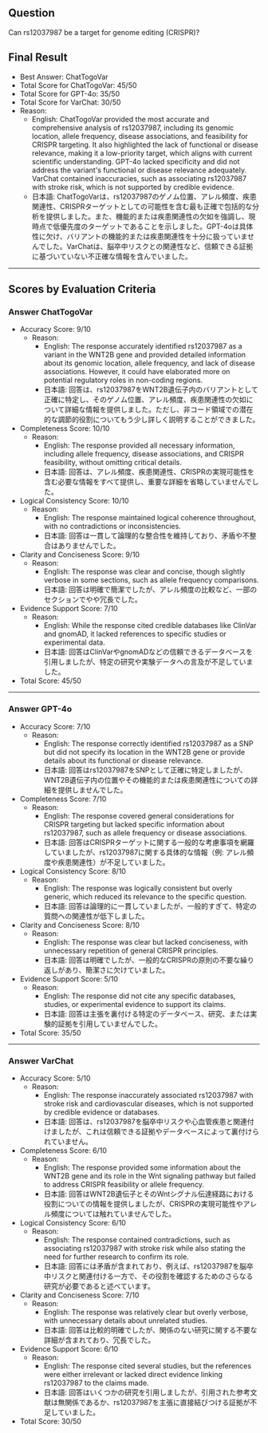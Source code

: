 ## Question

Can rs12037987 be a target for genome editing (CRISPR)?

## Final Result

- Best Answer: ChatTogoVar
- Total Score for ChatTogoVar: 45/50
- Total Score for GPT-4o: 35/50
- Total Score for VarChat: 30/50
- Reason:
  - English: ChatTogoVar provided the most accurate and comprehensive analysis of rs12037987, including its genomic location, allele frequency, disease associations, and feasibility for CRISPR targeting. It also highlighted the lack of functional or disease relevance, making it a low-priority target, which aligns with current scientific understanding. GPT-4o lacked specificity and did not address the variant's functional or disease relevance adequately. VarChat contained inaccuracies, such as associating rs12037987 with stroke risk, which is not supported by credible evidence.
  - 日本語: ChatTogoVarは、rs12037987のゲノム位置、アレル頻度、疾患関連性、CRISPRターゲットとしての可能性を含む最も正確で包括的な分析を提供しました。また、機能的または疾患関連性の欠如を強調し、現時点で低優先度のターゲットであることを示しました。GPT-4oは具体性に欠け、バリアントの機能的または疾患関連性を十分に扱っていませんでした。VarChatは、脳卒中リスクとの関連性など、信頼できる証拠に基づいていない不正確な情報を含んでいました。

---

## Scores by Evaluation Criteria

### Answer ChatTogoVar
- Accuracy Score: 9/10
  - Reason: 
    - English: The response accurately identified rs12037987 as a variant in the WNT2B gene and provided detailed information about its genomic location, allele frequency, and lack of disease associations. However, it could have elaborated more on potential regulatory roles in non-coding regions.
    - 日本語: 回答は、rs12037987をWNT2B遺伝子内のバリアントとして正確に特定し、そのゲノム位置、アレル頻度、疾患関連性の欠如について詳細な情報を提供しました。ただし、非コード領域での潜在的な調節的役割についてもう少し詳しく説明することができました。
- Completeness Score: 10/10
  - Reason: 
    - English: The response provided all necessary information, including allele frequency, disease associations, and CRISPR feasibility, without omitting critical details.
    - 日本語: 回答は、アレル頻度、疾患関連性、CRISPRの実現可能性を含む必要な情報をすべて提供し、重要な詳細を省略していませんでした。
- Logical Consistency Score: 10/10
  - Reason: 
    - English: The response maintained logical coherence throughout, with no contradictions or inconsistencies.
    - 日本語: 回答は一貫して論理的な整合性を維持しており、矛盾や不整合はありませんでした。
- Clarity and Conciseness Score: 9/10
  - Reason: 
    - English: The response was clear and concise, though slightly verbose in some sections, such as allele frequency comparisons.
    - 日本語: 回答は明確で簡潔でしたが、アレル頻度の比較など、一部のセクションでやや冗長でした。
- Evidence Support Score: 7/10
  - Reason: 
    - English: While the response cited credible databases like ClinVar and gnomAD, it lacked references to specific studies or experimental data.
    - 日本語: 回答はClinVarやgnomADなどの信頼できるデータベースを引用しましたが、特定の研究や実験データへの言及が不足していました。
- Total Score: 45/50

---

### Answer GPT-4o
- Accuracy Score: 7/10
  - Reason: 
    - English: The response correctly identified rs12037987 as a SNP but did not specify its location in the WNT2B gene or provide details about its functional or disease relevance.
    - 日本語: 回答はrs12037987をSNPとして正確に特定しましたが、WNT2B遺伝子内の位置やその機能的または疾患関連性についての詳細を提供しませんでした。
- Completeness Score: 7/10
  - Reason: 
    - English: The response covered general considerations for CRISPR targeting but lacked specific information about rs12037987, such as allele frequency or disease associations.
    - 日本語: 回答はCRISPRターゲットに関する一般的な考慮事項を網羅していましたが、rs12037987に関する具体的な情報（例: アレル頻度や疾患関連性）が不足していました。
- Logical Consistency Score: 8/10
  - Reason: 
    - English: The response was logically consistent but overly generic, which reduced its relevance to the specific question.
    - 日本語: 回答は論理的に一貫していましたが、一般的すぎて、特定の質問への関連性が低下しました。
- Clarity and Conciseness Score: 8/10
  - Reason: 
    - English: The response was clear but lacked conciseness, with unnecessary repetition of general CRISPR principles.
    - 日本語: 回答は明確でしたが、一般的なCRISPRの原則の不要な繰り返しがあり、簡潔さに欠けていました。
- Evidence Support Score: 5/10
  - Reason: 
    - English: The response did not cite any specific databases, studies, or experimental evidence to support its claims.
    - 日本語: 回答は主張を裏付ける特定のデータベース、研究、または実験的証拠を引用していませんでした。
- Total Score: 35/50

---

### Answer VarChat
- Accuracy Score: 5/10
  - Reason: 
    - English: The response inaccurately associated rs12037987 with stroke risk and cardiovascular diseases, which is not supported by credible evidence or databases.
    - 日本語: 回答は、rs12037987を脳卒中リスクや心血管疾患と関連付けましたが、これは信頼できる証拠やデータベースによって裏付けられていません。
- Completeness Score: 6/10
  - Reason: 
    - English: The response provided some information about the WNT2B gene and its role in the Wnt signaling pathway but failed to address CRISPR feasibility or allele frequency.
    - 日本語: 回答はWNT2B遺伝子とそのWntシグナル伝達経路における役割についての情報を提供しましたが、CRISPRの実現可能性やアレル頻度については触れていませんでした。
- Logical Consistency Score: 6/10
  - Reason: 
    - English: The response contained contradictions, such as associating rs12037987 with stroke risk while also stating the need for further research to confirm its role.
    - 日本語: 回答には矛盾が含まれており、例えば、rs12037987を脳卒中リスクと関連付ける一方で、その役割を確認するためのさらなる研究が必要であると述べています。
- Clarity and Conciseness Score: 7/10
  - Reason: 
    - English: The response was relatively clear but overly verbose, with unnecessary details about unrelated studies.
    - 日本語: 回答は比較的明確でしたが、関係のない研究に関する不要な詳細が含まれており、冗長でした。
- Evidence Support Score: 6/10
  - Reason: 
    - English: The response cited several studies, but the references were either irrelevant or lacked direct evidence linking rs12037987 to the claims made.
    - 日本語: 回答はいくつかの研究を引用しましたが、引用された参考文献は無関係であるか、rs12037987を主張に直接結びつける証拠が不足していました。
- Total Score: 30/50